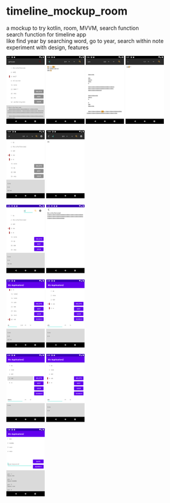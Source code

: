 # timeline_mockup_room

a mockup to try kotlin, room, MVVM, search function\
search function for timeline app\
like find year by searching word, go to year, search within note\
experiment with design, features

<img src="img/mockup_search_pos.png" alt="mockup screenshot" width="20%" height="20%"> <img src="img/mockup_noteSearch3.png" alt="mockup screenshot" width="20%" height="20%"> <img src="img/mockup_noteSearch.png" alt="mockup screenshot" width="20%" height="20%"> <img src="img/mockup_noteSearch2.png" alt="mockup screenshot" width="20%" height="20%">

<img src="img/mockup_appBar.png" alt="mockup screenshot" width="20%" height="20%"> <img src="img/mockup_appBar2.png" alt="mockup screenshot" width="20%" height="20%">

<img src="img/mockup_animation2.png" alt="mockup screenshot" width="20%" height="20%"> <img src="img/mockup_noteview.png" alt="mockup screenshot" width="20%" height="20%"> 

<img src="img/mockup_scroll.png" alt="mockup screenshot" width="20%" height="20%">
<img src="img/mockup_arrow.png" alt="mockup screenshot" width="20%" height="20%">

<img src="img/mockup_search2.png" alt="mockup screenshot" width="20%" height="20%"> <img src="img/mockup_search3.png" alt="mockup screenshot" width="20%" height="20%">

<img src="img/mockup_room.png" alt="mockup screenshot" width="20%" height="20%">
